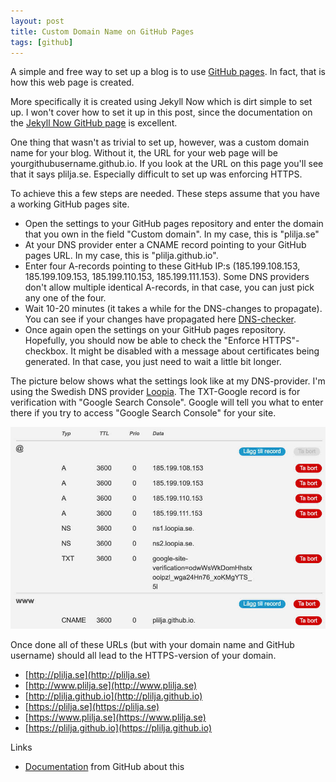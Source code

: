 ```yaml
---
layout: post
title: Custom Domain Name on GitHub Pages
tags: [github]
---
```


A simple and free way to set up a blog is to use
[GitHub pages](https://pages.github.com). In fact, that
is how this web page is created. 

More specifically it is created using
Jekyll Now which is dirt simple to set up. I won't cover
how to set it up in this post, since the documentation
on the [Jekyll Now GitHub page](https://github.com/barryclark/jekyll-now)
is excellent.

One thing that wasn't as trivial to set up, however, was
a custom domain name for your blog. Without it,
the URL for your web page will be 
yourgithubusername.github.io. If you look at
the URL on this page you'll see that it says plilja.se.
Especially difficult to set up was enforcing HTTPS.

To achieve this a few steps are needed. These steps
assume that you have a working GitHub pages site.

* Open the settings to your GitHub pages repository
  and enter the domain that you own in the field "Custom domain".
  In my case, this is "plilja.se"
* At your DNS provider enter a CNAME record pointing to your GitHub pages
  URL. In my case, this is "plilja.github.io".
* Enter four A-records pointing to these GitHub IP:s (185.199.108.153, 185.199.109.153, 185.199.110.153, 185.199.111.153). Some DNS providers don't allow multiple identical
  A-records, in that case, you can just pick any one of the four.
* Wait 10-20 minutes (it takes a while for the DNS-changes to propagate). You
  can see if your changes have propagated here [DNS-checker](https://dnschecker.org/all-dns-records-of-domain.php).
* Once again open the settings on your GitHub pages repository.
  Hopefully, you should now be able to check the "Enforce HTTPS"-checkbox.
  It might be disabled with a message about certificates being generated. In 
  that case, you just need to wait a little bit longer.

The picture below shows what the settings look like at my DNS-provider. I'm using the Swedish
DNS provider [Loopia](https://loopia.se). The TXT-Google record is for 
verification with "Google Search Console". Google will tell you what to
enter there if you try to access "Google Search Console" for your site.

![My DNS settings](/images/dns-settings.jpg "My DNS settings")

Once done all of these URLs (but with your domain name and GitHub username) 
should all lead to the HTTPS-version of your domain.
* [http://plilja.se](http://plilja.se)
* [http://www.plilja.se](http://www.plilja.se)
* [http://plilja.github.io](http://plilja.github.io)
* [https://plilja.se](https://plilja.se)
* [https://www.plilja.se](https://www.plilja.se)
* [https://plilja.github.io](https://plilja.github.io)

Links
* [Documentation](https://docs.github.com/en/free-pro-team@latest/github/working-with-github-pages/configuring-a-custom-domain-for-your-github-pages-site) from GitHub about this

